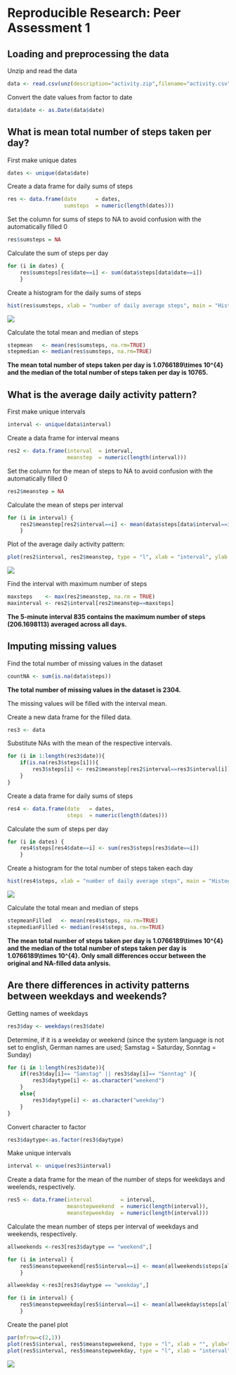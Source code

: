 # Reproducible Research: Peer Assessment 1


## Loading and preprocessing the data
Unzip and read the data

```r
data <- read.csv(unz(description="activity.zip",filename="activity.csv"), na.strings="NA")
```
Convert the date values from factor to date

```r
data$date <- as.Date(data$date)
```

## What is mean total number of steps taken per day?
First make unique dates

```r
dates <- unique(data$date)
```
Create a data frame for daily sums of steps

```r
res <- data.frame(date      = dates, 
                  sumsteps  = numeric(length(dates)))
```
Set the column for sums of steps to NA to avoid confusion with the automatically filled 0

```r
res$sumsteps = NA
```
Calculate the sum of steps per day

```r
for (i in dates) {
    res$sumsteps[res$date==i] <- sum(data$steps[data$date==i])
    }
```
Create a histogram for the daily sums of steps

```r
hist(res$sumsteps, xlab = "number of daily average steps", main = "Histogram of the daily number of steps")
```

![](PA1_template_files/figure-html/unnamed-chunk-7-1.png) 

Calculate the total mean and median of steps

```r
stepmean   <- mean(res$sumsteps, na.rm=TRUE)
stepmedian <- median(res$sumsteps, na.rm=TRUE)
```

**The mean total number of steps taken per day is 1.0766189\times 10^{4} and the median of the total number of steps taken per day is 10765.**  


## What is the average daily activity pattern?
First make unique intervals

```r
interval <- unique(data$interval)
```
Create a data frame for interval means

```r
res2 <- data.frame(interval  = interval, 
                   meanstep  = numeric(length(interval)))
```
Set the column for the mean of steps to NA to avoid confusion with the automatically filled 0

```r
res2$meanstep = NA
```
Calculate the mean of steps per interval

```r
for (i in interval) {
    res2$meanstep[res2$interval==i] <- mean(data$steps[data$interval==i], na.rm=TRUE)
    }
```
Plot of the average daily activity pattern:

```r
plot(res2$interval, res2$meanstep, type = "l", xlab = "interval", ylab = "mean number of steps", main = "average daily activity pattern")
```

![](PA1_template_files/figure-html/unnamed-chunk-13-1.png) 

Find the interval with maximum number of steps

```r
maxsteps    <- max(res2$meanstep, na.rm = TRUE)
maxinterval <- res2$interval[res2$meanstep==maxsteps]
```
**The 5-minute interval 835 contains the maximum number of steps (206.1698113) averaged across all days.**

## Imputing missing values
Find the total number of missing values in the dataset

```r
countNA <- sum(is.na(data$steps))
```
**The total number of missing values in the dataset is 2304.**

The missing values will be filled with the interval mean.

Create a new data frame for the filled data.

```r
res3 <- data 
```
Substitute NAs with the mean of the respective intervals.

```r
for (i in 1:length(res3$date)){
    if(is.na(res3$steps[i])){
        res3$steps[i] <- res2$meanstep[res2$interval==res3$interval[i]]
    }
}
```
Create a data frame for daily sums of steps

```r
res4 <- data.frame(date   = dates, 
                   steps  = numeric(length(dates)))
```
Calculate the sum of steps per day

```r
for (i in dates) {
    res4$steps[res4$date==i] <- sum(res3$steps[res3$date==i])
    }
```
Create a histogram for the total number of steps taken each day

```r
hist(res4$steps, xlab = "number of daily average steps", main = "Histogram of the daily number of steps with filled NAs")
```

![](PA1_template_files/figure-html/unnamed-chunk-20-1.png) 

Calculate the total mean and median of steps

```r
stepmeanFilled   <- mean(res4$steps, na.rm=TRUE)
stepmedianFilled <- median(res4$steps, na.rm=TRUE)
```
**The mean total number of steps taken per day is 1.0766189\times 10^{4} and the median of the total number of steps taken per day is 1.0766189\times 10^{4}. Only small differences occur between the original and NA-filled data anlysis.**

## Are there differences in activity patterns between weekdays and weekends?
Getting names of weekdays 

```r
res3$day <- weekdays(res3$date)
```
Determine, if it is a weekday or weekend (since the system language is not set to english, German names are used; Samstag = Saturday, Sonntag = Sunday)

```r
for (i in 1:length(res3$date)){
    if(res3$day[i]== "Samstag" || res3$day[i]== "Sonntag" ){
        res3$daytype[i] <- as.character("weekend")
    }
    else{
        res3$daytype[i] <- as.character("weekday")
    }
}
```
Convert character to factor 

```r
res3$daytype<-as.factor(res3$daytype)
```
Make unique intervals

```r
interval <- unique(res3$interval)
```
Create a data frame for the mean of the number of steps for weekdays and weelends, respectively.

```r
res5 <- data.frame(interval         = interval, 
                   meanstepweekend  = numeric(length(interval)),
                   meanstepweekday  = numeric(length(interval)))
```
Calculate the mean number of steps per interval of weekdays and weekends, respectively.

```r
allweekends <-res3[res3$daytype == "weekend",]

for (i in interval) {
    res5$meanstepweekend[res5$interval==i] <- mean(allweekends$steps[allweekends$interval == i], na.rm=TRUE)
    }

allweekday <-res3[res3$daytype == "weekday",]

for (i in interval) {
    res5$meanstepweekday[res5$interval==i] <- mean(allweekday$steps[allweekday$interval == i], na.rm=TRUE)
    }
```
Create the panel plot

```r
par(mfrow=c(2,1))
plot(res5$interval, res5$meanstepweekend, type = "l", xlab = "", ylab="number of steps", main ="weekend")
plot(res5$interval, res5$meanstepweekday, type = "l", xlab = "interval", ylab="number of steps", main ="weekday")
```

![](PA1_template_files/figure-html/unnamed-chunk-28-1.png) 

